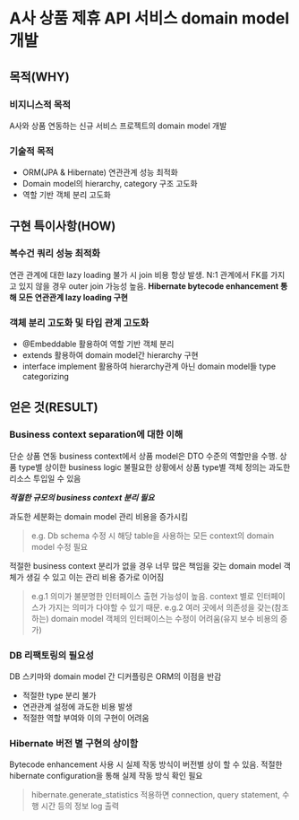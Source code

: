 # A사 상품 제휴 API 서비스 domain model 개발
## 목적(WHY)
### 비지니스적 목적
A사와 상품 연동하는 신규 서비스 프로젝트의 domain model 개발
### 기술적 목적
- ORM(JPA & Hibernate) 연관관계 성능 최적화
- Domain model의 hierarchy, category 구조 고도화
- 역할 기반 객체 분리 고도화
## 구현 특이사항(HOW)
### 복수건 쿼리 성능 최적화
연관 관계에 대한 lazy loading 불가 시 join 비용 항상 발생.
N:1 관계에서 FK를 가지고 있지 않을 경우 outer join 가능성 높음.
**Hibernate bytecode enhancement 통해 모든 연관관계 lazy loading 구현**
### 객체 분리 고도화 및 타입 관계 고도화
- @Embeddable 활용하여 역할 기반 객체 분리
- extends 활용하여 domain model간 hierarchy 구현
- interface implement 활용하여 hierarchy관계 아닌 domain model들 type categorizing
## 얻은 것(RESULT)
### Business context separation에 대한 이해
단순 상품 연동 business context에서 상품 model은 DTO 수준의 역할만을 수행. 상품 type별 상이한 business logic 불필요한 상황에서 상품 type별 객체 정의는 과도한 리소스 투입일 수 있음

**_적절한 규모의 business context 분리 필요_**

과도한 세분화는 domain model 관리 비용을 증가시킴

> e.g. Db schema 수정 시 해당 table을 사용하는 모든 context의 domain model 수정 필요

적절한 business context 분리가 없을 경우 너무 많은 책임을 갖는 domain model 객체가 생길 수 있고 이는 관리 비용 증가로 이어짐

> e.g.1 의미가 불분명한 인터페이스 출현 가능성이 높음. context 별로 인터페이스가 가지는 의미가 다야할 수 있기 때문.
> e.g.2 여러 곳에서 의존성을 갖는(참조하는) domain model 객체의 인터페이스는 수정이 어려움(유지 보수 비용의 증가)

### DB 리팩토링의 필요성
DB 스키마와 domain model 간 디커플링은 ORM의 이점을 반감

- 적절한 type 분리 불가
- 연관관계 설정에 과도한 비용 발생
- 적절한 역할 부여와 이의 구현이 어려움

### Hibernate 버전 별 구현의 상이함
Bytecode enhancement 사용 시 실제 작동 방식이 버전별 상이 할 수 있음.
적절한 hibernate configuration을 통해 실제 작동 방식 확인 필요

> hibernate.generate_statistics 적용하면  connection, query statement, 수행 시간 등의 정보 log 출력
